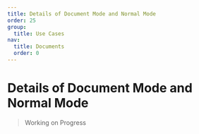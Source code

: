 ```yaml
---
title: Details of Document Mode and Normal Mode
order: 25
group:
  title: Use Cases
nav:
  title: Documents
  order: 0
---
```


# Details of Document Mode and Normal Mode

> Working on Progress
